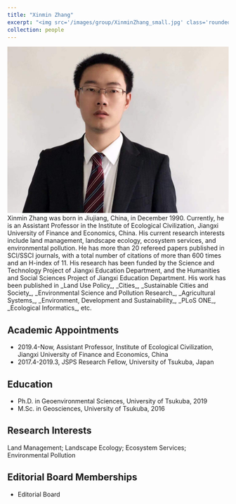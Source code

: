 ```yaml
---
title: "Xinmin Zhang"
excerpt: "<img src='/images/group/XinminZhang_small.jpg' class='rounded-corners'><br/>Principal Investigator"
collection: people
---
```

<img src='/images/group/XinminZhang.jpg' class='rounded-corners'>
<br/>Xinmin Zhang was born in Jiujiang, China, in December 1990. Currently, he is an Assistant Professor in the Institute of Ecological Civilization, Jiangxi University of Finance and Economics, China. His current research interests include land management, landscape ecology, ecosystem services, and environmental pollution. He has more than 20 refereed papers published in SCI/SSCI journals, with a total number of citations of more than 600 times and an H-index of 11. His research has been funded by the Science and Technology Project of Jiangxi Education Department, and the Humanities and Social Sciences Project of Jiangxi Education Department. His work has been published in _Land Use Policy_, _Cities_, _Sustainable Cities and Society_, _Environmental Science and Pollution Research_, _Agricultural Systems_, _Environment, Development and Sustainability_, _PLoS ONE_, _Ecological Informatics_, etc.<br/>

## Academic Appointments
* 2019.4-Now, Assistant Professor, Institute of Ecological Civilization, Jiangxi University of Finance and Economics, China
* 2017.4-2019.3, JSPS Research Fellow, University of Tsukuba, Japan

## Education
* Ph.D. in Geoenvironmental Sciences, University of Tsukuba, 2019
* M.Sc. in Geosciences, University of Tsukuba, 2016

## Research Interests
Land Management; Landscape Ecology; Ecosystem Services; Environmental Pollution

## Editorial Board Memberships
* Editorial Board  
